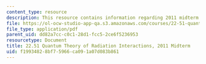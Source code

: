 ```yaml
---
content_type: resource
description: This resource contains information regarding 2011 midterm exams.
file: https://ol-ocw-studio-app-qa.s3.amazonaws.com/courses/22-51-quantum-theory-of-radiation-interactions-fall-2012/f19934828bf75966ca091a07d083b861_MIT22_51F12_mid_2011.pdf
file_type: application/pdf
parent_uid: dd82a7cc-c0c1-28d1-fcc5-2ce6f5236953
resourcetype: Document
title: 22.51 Quantum Theory of Radiation Interactions, 2011 Midterm
uid: f1993482-8bf7-5966-ca09-1a07d083b861
---
```

